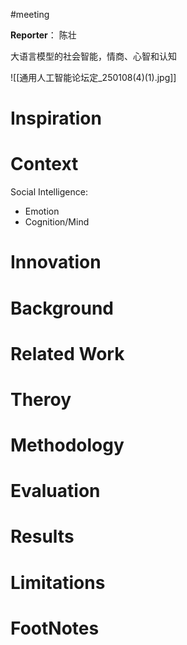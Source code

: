 #meeting 

**Reporter**： 陈壮


大语言模型的社会智能，情商、心智和认知


![[通用人工智能论坛定_250108(4)(1).jpg]]


# Inspiration


# Context
Social Intelligence: 
- Emotion
- Cognition/Mind


# Innovation



# Background



# Related Work



# Theroy



# Methodology



# Evaluation



# Results



# Limitations



# FootNotes
